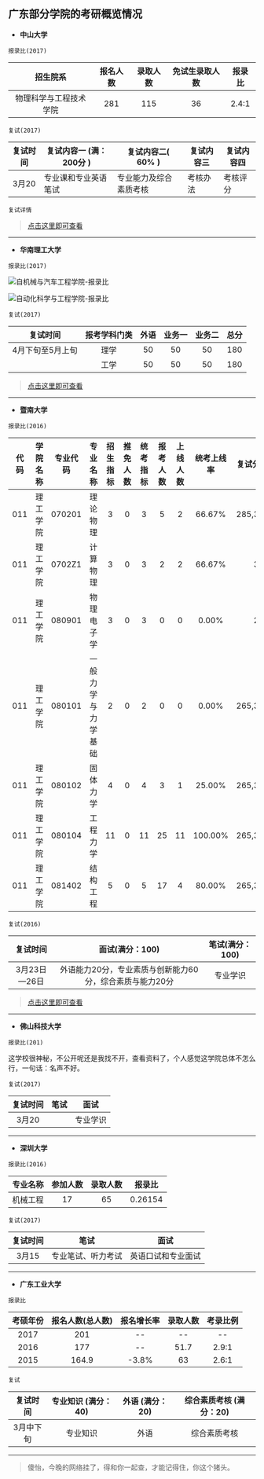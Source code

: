 ## 广东部分学院的考研概览情况

- **中山大学**

`报录比(2017)`

|    招生院系     | 报名人数 | 录取人数 | 免试生录取人数 |  报录比  |
| :---------: | :--: | :--: | :-----: | :---: |
| 物理科学与工程技术学院 | 281  | 115  |   36    | 2.4:1 |

`复试(2017)`

| 复试时间 | 复试内容一 (满： 200分 ) | 复试内容二( 60% ) | 复试内容三 | 复试内容四 |
| :--: | ---------------- | ------------ | ----- | ----- |
| 3月20 | 专业课和专业英语笔试       | 专业能力及综合素质考核  | 考核办法  | 考核评分  |

`复试详情`

> [点击这里即可查看](http://yz.kaoyan.com/zsu/fushi/58d27947844d4.html)

___

- **华南理工大学**

`报录比(2017)`

![自机械与汽车工程学院-报录比](http://upload-images.jianshu.io/upload_images/1678789-e2bb92769fa9ca02.png?imageMogr2/auto-orient/strip%7CimageView2/2/w/1240)

![自动化科学与工程学院-报录比](http://upload-images.jianshu.io/upload_images/1678789-3362a48c7f48b07d.png?imageMogr2/auto-orient/strip%7CimageView2/2/w/1240)

`复试(2017)`

|   复试时间    | 报考学科门类 |  外语  | 业务一  | 业务二  |  总分  |
| :-------: | :----: | :--: | :--: | :--: | :--: |
| 4月下旬至5月上旬 |   理学   |  50  |  50  |  50  | 180  |
|           |   工学   |  50  |  50  |  50  | 180  |

> [点击这里即可查看](http://yz.kaoyan.com/scut/fushi/58fdedb9a56c3.html)

___

- **暨南大学**

`报录比(2016)`

|  代码  | 学院名称 |  专业代码  |   专业名称    | 招生指标 | 推免人数 | 统考指标 | 报考人数 | 上线人数 |  统考上线率  |   复试分数线   | 录取人数 |
| :--: | :--: | :----: | :-------: | :--: | :--: | :--: | :--: | :--: | :-----: | :-------: | :--: |
| 011  | 理工学院 | 070201 |   理论物理    |  3   |  0   |  3   |  5   |  2   | 66.67%  | 285,39,59 |  3   |
| 011  | 理工学院 | 0702Z1 |   计算物理    |  3   |  0   |  3   |  2   |  2   | 66.67%  |     3     |      |
| 011  | 理工学院 | 080901 |   物理电子学   |  3   |  0   |  3   |  0   |  0   |  0.00%  |     2     |      |
| 011  | 理工学院 | 080101 | 一般力学与力学基础 |  2   |  0   |  2   |  0   |  0   |  0.00%  | 265,36,54 |  2   |
| 011  | 理工学院 | 080102 |   固体力学    |  4   |  0   |  4   |  3   |  1   | 25.00%  | 265,36,54 |  3   |
| 011  | 理工学院 | 080104 |   工程力学    |  11  |  0   |  11  |  25  |  11  | 100.00% | 265,36,54 |  11  |
| 011  | 理工学院 | 081402 |   结构工程    |  5   |  0   |  5   |  17  |  4   | 80.00%  | 265,36,54 |  5   |

`复试(2016)`

|   复试时间    |           面试(满分：100)            | 笔试(满分：100) |
| :-------: | :-----------------------------: | :--------: |
| 3月23日—26日 | 外语能力20分，专业素质与创新能力60分，综合素质与能力20分 |    专业学识    |

> [点击这里即可查看](http://yz.kaoyan.com/jnu/fushi/5703859744787.html)

___

- **佛山科技大学**

`报录比(201)`

这学校很神秘，不公开呢还是我找不开，查看资料了，个人感觉这学院总体不怎么行，一句话：名声不好。

`复试(2017)`

| 复试时间 |  笔试  |  面试  |
| :--: | :--: | :--: |
| 3月20 |      | 专业学识 |

___

- **深圳大学**

`报录比(2016)`

| 专业名称 | 参加人数 | 录取人数 |   报录比   |
| :--: | :--: | :--: | :-----: |
| 机械工程 |  17  |  65  | 0.26154 |

`复试(2017)`

| 复试时间 |    笔试     |    面试     |
| :--: | :-------: | :-------: |
| 3月15 | 专业笔试、听力考试 | 英语口试和专业面试 |

___

- **广东工业大学**

`报录比`

| 考硕年份 | 报名人数(总人数) | 报名增长率 | 录取人数 | 考录比例  |
| :--: | :-------: | :---: | :--: | :---: |
| 2017 |    201    |  --   |  --  |  --   |
| 2016 |    177    |  --   | 51.7 | 2.9:1 |
| 2015 |   164.9   | -3.8% |  63  | 2.6:1 |

`复试`

| 复试时间  | 专业知识 (满分：40) | 外语 (满分：20) | 综合素质考核 (满分：20) |
| :---: | :----------: | :--------: | :------------: |
| 3月中下旬 |     专业知识     |     外语     |     综合素质考核     |


___

> 傻怡，今晚的网络挂了，得和你一起查，才能记得住，你这个猪头。
